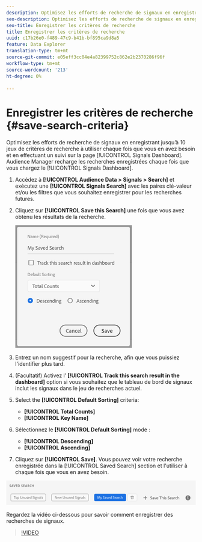 ```yaml
---
description: Optimisez les efforts de recherche de signaux en enregistrant jusqu’à 10 jeux de critères de recherche à utiliser chaque fois que vous en avez besoin et en effectuant un suivi sur le Tableau de bord. Audience Manager recharge les recherches enregistrées chaque fois que vous chargez le Tableau de bord.
seo-description: Optimisez les efforts de recherche de signaux en enregistrant jusqu’à 10 jeux de critères de recherche à utiliser chaque fois que vous en avez besoin et en effectuant un suivi sur le Tableau de bord. Audience Manager recharge les recherches enregistrées chaque fois que vous chargez le Tableau de bord.
seo-title: Enregistrer les critères de recherche
title: Enregistrer les critères de recherche
uuid: c17b26e0-f489-47c9-b41b-bf895ca9d8a5
feature: Data Explorer
translation-type: tm+mt
source-git-commit: e05eff3cc04e4a82399752c862e2b2370286f96f
workflow-type: tm+mt
source-wordcount: '213'
ht-degree: 0%

---
```



# Enregistrer les critères de recherche {#save-search-criteria}

Optimisez les efforts de recherche de signaux en enregistrant jusqu’à 10 jeux de critères de recherche à utiliser chaque fois que vous en avez besoin et en effectuant un suivi sur la page [!UICONTROL Signals Dashboard]. Audience Manager recharge les recherches enregistrées chaque fois que vous chargez le [!UICONTROL Signals Dashboard].

1. Accédez à **[!UICONTROL Audience Data > Signals > Search]** et exécutez une **[!UICONTROL Signals Search]** avec les paires clé-valeur et/ou les filtres que vous souhaitez enregistrer pour les recherches futures.
1. Cliquez sur **[!UICONTROL Save this Search]** une fois que vous avez obtenu les résultats de la recherche.

   ![Résultat de l’étape](assets/save-search-criteria.png)
1. Entrez un nom suggestif pour la recherche, afin que vous puissiez l&#39;identifier plus tard.
1. (Facultatif) Activez l’ **[!UICONTROL Track this search result in the dashboard]** option si vous souhaitez que le tableau de bord de signaux inclut les signaux dans le jeu de recherches actuel.
1. Select the **[!UICONTROL Default Sorting]** criteria:
   * **[!UICONTROL Total Counts]**
   * **[!UICONTROL Key Name]**
1. Sélectionnez le **[!UICONTROL Default Sorting]** mode :
   * **[!UICONTROL Descending]**
   * **[!UICONTROL Ascending]**
1. Cliquez sur **[!UICONTROL Save]**. Vous pouvez voir votre recherche enregistrée dans la [!UICONTROL Saved Search] section et l&#39;utiliser à chaque fois que vous en avez besoin.

![recherche enregistrée](assets/saved-search.png)

Regardez la vidéo ci-dessous pour savoir comment enregistrer des recherches de signaux.

>[!VIDEO](https://video.tv.adobe.com/v/25147/)
